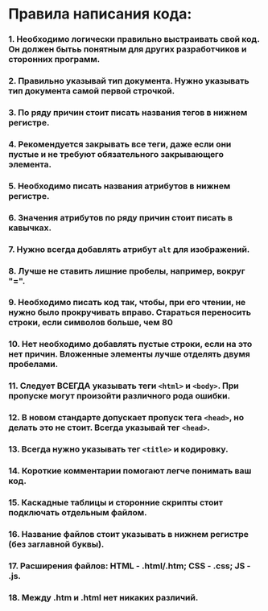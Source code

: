 # Правила написания кода:
### 1. Необходимо логически правильно выстраивать свой код. Он должен бытьь понятным для других разработчиков и сторонних программ.
### 2. Правильно указывай тип документа. Нужно указывать тип документа самой первой строчкой.
### 3. По ряду причин стоит писать названия тегов в нижнем регистре.
### 4. Рекомендуется закрывать все теги, даже если они пустые и не требуют обязательного закрывающего элемента.
### 5. Необходимо писать названия атрибутов в нижнем регистре.
### 6. Значения атрибутов по ряду причин стоит писать в кавычках.
### 7. Нужно всегда добавлять атрибут `alt` для изображений.
### 8. Лучше не ставить лишние пробелы, например, вокруг "=".
### 9. Необходимо писать код так, чтобы, при его чтении, не нужно было прокручивать вправо. Стараться переносить строки, если символов больше, чем 80
### 10. Нет необходимо добавлять пустые строки, если на это нет причин. Вложенные элементы лучше отделять двумя пробелами.
### 11. Следует ВСЕГДА указывать теги `<html>` и `<body>`. При пропуске могут произойти различного рода ошибки.
### 12. В новом стандарте допускает пропуск тега `<head>`, но делать это не стоит. Всегда указывай тег `<head>`.
### 13. Всегда нужно указывать тег `<title>` и кодировку.
### 14. Короткие комментарии помогают легче понимать ваш код.
### 15. Каскадные таблицы и сторонние скрипты стоит подключать отдельным файлом.
### 16. Название файлов стоит указывать в нижнем регистре (без заглавной буквы).
### 17. Расширения файлов: HTML - .html/.htm; CSS - .css; JS - .js.
### 18. Между .htm и .html нет никаких различий.
